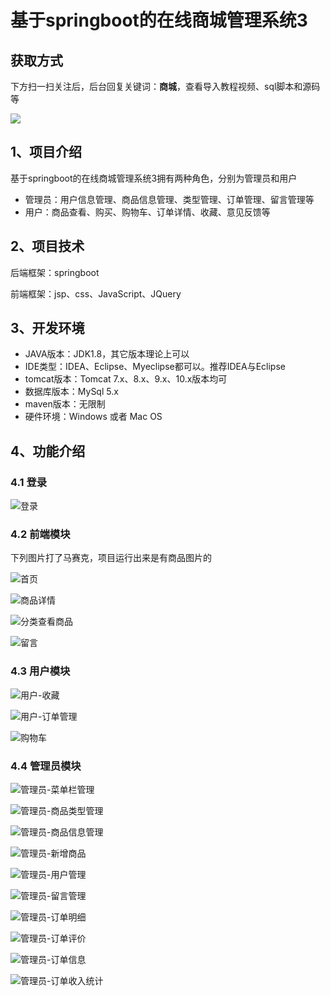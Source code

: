 # 基于springboot的在线商城管理系统3

## 获取方式

下方扫一扫关注后，后台回复关键词：**商城**，查看导入教程视频、sql脚本和源码等

 ![](https://www.codeshop.fun/Typora-Images/202205281253739.png)

## 1、项目介绍

基于springboot的在线商城管理系统3拥有两种角色，分别为管理员和用户

- 管理员：用户信息管理、商品信息管理、类型管理、订单管理、留言管理等
- 用户：商品查看、购买、购物车、订单详情、收藏、意见反馈等


## 2、项目技术

后端框架：springboot

前端框架：jsp、css、JavaScript、JQuery

## 3、开发环境

- JAVA版本：JDK1.8，其它版本理论上可以
- IDE类型：IDEA、Eclipse、Myeclipse都可以。推荐IDEA与Eclipse
- tomcat版本：Tomcat 7.x、8.x、9.x、10.x版本均可
- 数据库版本：MySql 5.x
- maven版本：无限制
- 硬件环境：Windows 或者 Mac OS

## 4、功能介绍

### 4.1 登录

![登录](https://www.codeshop.fun/Typora-Images/202206182146629.jpg)

### 4.2 前端模块

下列图片打了马赛克，项目运行出来是有商品图片的

![首页](https://www.codeshop.fun/Typora-Images/202206182206556.jpg)

![商品详情](https://www.codeshop.fun/Typora-Images/202206182212689.jpg)

![分类查看商品](https://www.codeshop.fun/Typora-Images/202206182212394.jpg)

![留言](https://www.codeshop.fun/Typora-Images/202206182212697.jpg)

### 4.3 用户模块

![用户-收藏](https://www.codeshop.fun/Typora-Images/202206182212330.jpg)

![用户-订单管理](https://www.codeshop.fun/Typora-Images/202206182212880.jpg)

![购物车](https://www.codeshop.fun/Typora-Images/202206182213273.jpg)

### 4.4 管理员模块

![管理员-菜单栏管理](https://www.codeshop.fun/Typora-Images/202206182213296.jpg)

![管理员-商品类型管理](https://www.codeshop.fun/Typora-Images/202206182213578.jpg)

![管理员-商品信息管理](https://www.codeshop.fun/Typora-Images/202206182213339.jpg)

![管理员-新增商品](https://www.codeshop.fun/Typora-Images/202206182213203.jpg)

![管理员-用户管理](https://www.codeshop.fun/Typora-Images/202206182213921.jpg)

![管理员-留言管理](https://www.codeshop.fun/Typora-Images/202206182213816.jpg)

![管理员-订单明细](https://www.codeshop.fun/Typora-Images/202206182213327.jpg)

![管理员-订单评价](https://www.codeshop.fun/Typora-Images/202206182213643.jpg)

![管理员-订单信息](https://www.codeshop.fun/Typora-Images/202206182213475.jpg)

![管理员-订单收入统计](https://www.codeshop.fun/Typora-Images/202206182213286.jpg)

